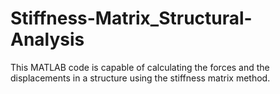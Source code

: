 # Stiffness-Matrix_Structural-Analysis
This MATLAB code is capable of calculating the forces and the displacements in a structure using the stiffness matrix method.
